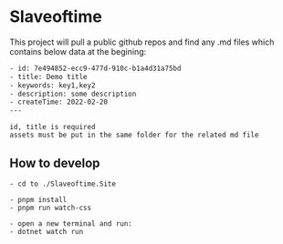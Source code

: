 # Slaveoftime

This project will pull a public github repos and find any .md files which contains below data at the begining:


``` txt
- id: 7e494852-ecc9-477d-910c-b1a4d31a75bd
- title: Demo title
- keywords: key1,key2
- description: some description
- createTime: 2022-02-20
---
```

    id, title is required
    assets must be put in the same folder for the related md file


## How to develop

    - cd to ./Slaveoftime.Site

    - pnpm install
    - pnpm run watch-css

    - open a new terminal and run:
    - dotnet watch run

